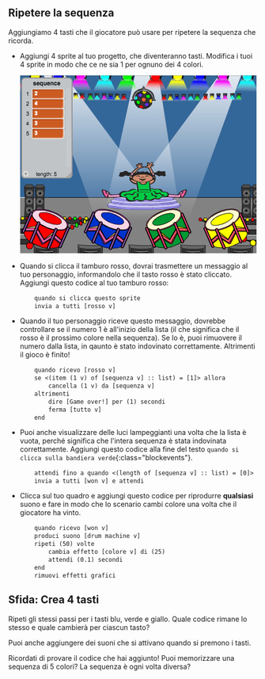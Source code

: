 ## Ripetere la sequenza

Aggiungiamo 4 tasti che il giocatore può usare per ripetere la sequenza che ricorda.

+ Aggiungi 4 sprite al tuo progetto, che diventeranno tasti. Modifica i tuoi 4 sprite in modo che ce ne sia 1 per ognuno dei 4 colori.

	![screenshot](images/colour-drums.png)

+ Quando si clicca il tamburo rosso, dovrai trasmettere un messaggio al tuo personaggio, informandolo che il tasto rosso è stato cliccato. Aggiungi questo codice al tuo tamburo rosso:

	```blocks
		quando si clicca questo sprite
		invia a tutti [rosso v]
	```

+ Quando il tuo personaggio riceve questo messaggio, dovrebbe controllare se il numero 1 è all'inizio della lista (il che significa che il rosso è il prossimo colore nella sequenza). Se lo è, puoi rimuovere il numero dalla lista, in qaunto è stato indovinato correttamente. Altrimenti il gioco è finito!

	```blocks
		quando ricevo [rosso v]
		se <(item (1 v) of [sequenza v] :: list) = [1]> allora
  			cancella (1 v) da [sequenza v]
  		altrimenti
  			dire [Game over!] per (1) secondi
  			ferma [tutto v]
		end
	```

+ Puoi anche visualizzare delle luci lampeggianti una volta che la lista è vuota, perché significa che l'intera sequenza è stata indovinata correttamente. Aggiungi questo codice alla fine del testo `quando si clicca sulla bandiera verde`{:class="blockevents"}.

	```blocks
		attendi fino a quando <(length of [sequenza v] :: list) = [0]>
		invia a tutti [won v] e attendi
	```

+ Clicca sul tuo quadro e aggiungi questo codice per riprodurre __qualsiasi__ suono e fare in modo che lo scenario cambi colore una volta che il giocatore ha vinto.

	```blocks
		quando ricevo [won v]
		produci suono [drum machine v]
		ripeti (50) volte
  			cambia effetto [colore v] di (25)
  			attendi (0.1) secondi
		end
		rimuovi effetti grafici
	```

## Sfida: Crea 4 tasti 
Ripeti gli stessi passi per i tasti blu, verde e giallo. Quale codice rimane lo stesso e quale cambierà per ciascun tasto?

Puoi anche aggiungere dei suoni che si attivano quando si premono i tasti.

Ricordati di provare il codice che hai aggiunto! Puoi memorizzare una sequenza di 5 colori? La sequenza è ogni volta diversa?
